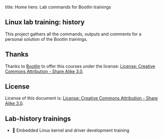 title: Home
hero: Lab commands for Bootlin trainings

## Linux lab training: history

This project gathers all the commands, outputs and comments for a personal
solution of the Bootlin trainings.

## Thanks

Thanks to [Bootlin](https://bootlin.com/) to offer this courses under the license:
[License: Creative Commons Attribution - Share Alike 3.0](https://creativecommons.org/licenses/by-sa/3.0/legalcode).

## License

License of this document is: [License: Creative Commons Attribution - Share Alike 3.0](https://creativecommons.org/licenses/by-sa/3.0/legalcode).

## Lab-history trainings

*  :construction: Embedded Linux kernel and driver development training
